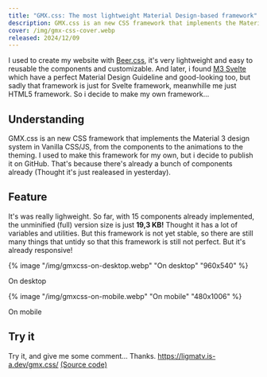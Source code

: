 ```yaml
---
title: "GMX.css: The most lightweight Material Design-based framework"
description: GMX.css is an new CSS framework that implements the Material 3 design system in Vanilla CSS/JS, ...
cover: /img/gmx-css-cover.webp
released: 2024/12/09
---
```


I used to create my website with [Beer.css](https://www.beercss.com/), it's very lightweight and easy to reusable the components and customizable. And later, i found [M3 Svelte](https://ktibow.github.io/m3-svelte/) which have a perfect Material Design Guideline and good-looking too, but sadly that framework is just for Svelte framework, meanwhille me just HTML5 framework. So i decide to make my own framework...

## Understanding

GMX.css is an new CSS framework that implements the Material 3 design system in Vanilla CSS/JS, from the components to the animations to the theming. I used to make this framework for my own, but i decide to publish it on GitHub. That's because there's already a bunch of components already (Thought it's just realeased in yesterday).

## Feature

It's was really lighweight. So far, with 15 components already implemented, the unminified (full) version size is just **19,3 KB!** Thought it has a lot of variables and utilities. But this framework is not yet stable, so there are still many things that untidy so that this framework is still not perfect. But it's already responsive!

{% image "/img/gmxcss-on-desktop.webp" "On desktop" "960x540" %}

On desktop

{% image "/img/gmxcss-on-mobile.webp" "On mobile" "480x1006" %}

On mobile

## Try it

Try it, and give me some comment... Thanks.
https://ligmatv.is-a.dev/gmx.css/ [(Source code)](https://github.com/LIGMATV/gmx.css)